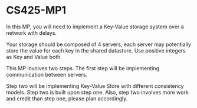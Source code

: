 # CS425-MP1
In this MP, you will need to implement a Key-Value storage system over a network with delays.

Your storage should be composed of 4 servers, each server may potentially store the value for
each key in the shared datastore. Use positive integers as Key and Value both.

This MP involves two steps. The first step will be implementing communication between servers.

Step two will be implementing Key-Value Store with different consistency models. Step two is built upon step one. Also, step two involves more work and credit than step one, please plan
accordingly.
